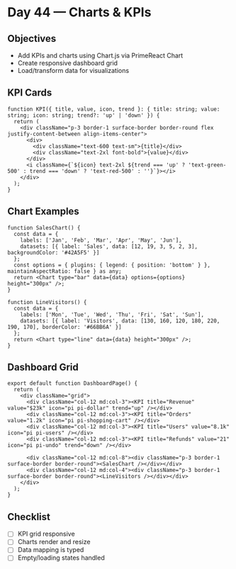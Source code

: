 # Day 44 — Charts & KPIs

## Objectives
- Add KPIs and charts using Chart.js via PrimeReact Chart
- Create responsive dashboard grid
- Load/transform data for visualizations

## KPI Cards
```tsx
function KPI({ title, value, icon, trend }: { title: string; value: string; icon: string; trend?: 'up' | 'down' }) {
  return (
    <div className="p-3 border-1 surface-border border-round flex justify-content-between align-items-center">
      <div>
        <div className="text-600 text-sm">{title}</div>
        <div className="text-2xl font-bold">{value}</div>
      </div>
      <i className={`${icon} text-2xl ${trend === 'up' ? 'text-green-500' : trend === 'down' ? 'text-red-500' : ''}`}></i>
    </div>
  );
}
```

## Chart Examples
```tsx
function SalesChart() {
  const data = {
    labels: ['Jan', 'Feb', 'Mar', 'Apr', 'May', 'Jun'],
    datasets: [{ label: 'Sales', data: [12, 19, 3, 5, 2, 3], backgroundColor: '#42A5F5' }]
  };
  const options = { plugins: { legend: { position: 'bottom' } }, maintainAspectRatio: false } as any;
  return <Chart type="bar" data={data} options={options} height="300px" />;
}

function LineVisitors() {
  const data = {
    labels: ['Mon', 'Tue', 'Wed', 'Thu', 'Fri', 'Sat', 'Sun'],
    datasets: [{ label: 'Visitors', data: [130, 160, 120, 180, 220, 190, 170], borderColor: '#66BB6A' }]
  };
  return <Chart type="line" data={data} height="300px" />;
}
```

## Dashboard Grid
```tsx
export default function DashboardPage() {
  return (
    <div className="grid">
      <div className="col-12 md:col-3"><KPI title="Revenue" value="$23k" icon="pi pi-dollar" trend="up" /></div>
      <div className="col-12 md:col-3"><KPI title="Orders" value="1.2k" icon="pi pi-shopping-cart" /></div>
      <div className="col-12 md:col-3"><KPI title="Users" value="8.1k" icon="pi pi-users" /></div>
      <div className="col-12 md:col-3"><KPI title="Refunds" value="21" icon="pi pi-undo" trend="down" /></div>

      <div className="col-12 md:col-8"><div className="p-3 border-1 surface-border border-round"><SalesChart /></div></div>
      <div className="col-12 md:col-4"><div className="p-3 border-1 surface-border border-round"><LineVisitors /></div></div>
    </div>
  );
}
```

## Checklist
- [ ] KPI grid responsive
- [ ] Charts render and resize
- [ ] Data mapping is typed
- [ ] Empty/loading states handled